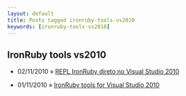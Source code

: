 ```yaml
---
layout: default
title: Posts tagged ironruby-tools-vs2010
keywords: [ironruby-tools-vs2010]
---
```

<h2 class="category">IronRuby tools vs2010</h2>
<ul class="posts">
<li>
<p>
<span class="date">02/11/2010</span> &raquo; 
<a href="/blog/repl-ironruby-direto-no-visual-studio-2010">REPL IronRuby direto no Visual Studio 2010</a>
</p>
</li> 
<li>
<p>
<span class="date">01/11/2010</span> &raquo; 
<a href="/blog/ironruby-tools-for-visual-studio-2010">IronRuby tools for Visual Studio 2010</a>
</p>
</li> 
</ul>
